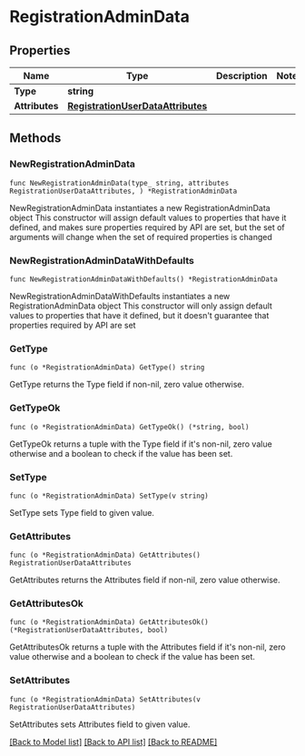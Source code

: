 # RegistrationAdminData

## Properties

Name | Type | Description | Notes
------------ | ------------- | ------------- | -------------
**Type** | **string** |  | 
**Attributes** | [**RegistrationUserDataAttributes**](RegistrationUserDataAttributes.md) |  | 

## Methods

### NewRegistrationAdminData

`func NewRegistrationAdminData(type_ string, attributes RegistrationUserDataAttributes, ) *RegistrationAdminData`

NewRegistrationAdminData instantiates a new RegistrationAdminData object
This constructor will assign default values to properties that have it defined,
and makes sure properties required by API are set, but the set of arguments
will change when the set of required properties is changed

### NewRegistrationAdminDataWithDefaults

`func NewRegistrationAdminDataWithDefaults() *RegistrationAdminData`

NewRegistrationAdminDataWithDefaults instantiates a new RegistrationAdminData object
This constructor will only assign default values to properties that have it defined,
but it doesn't guarantee that properties required by API are set

### GetType

`func (o *RegistrationAdminData) GetType() string`

GetType returns the Type field if non-nil, zero value otherwise.

### GetTypeOk

`func (o *RegistrationAdminData) GetTypeOk() (*string, bool)`

GetTypeOk returns a tuple with the Type field if it's non-nil, zero value otherwise
and a boolean to check if the value has been set.

### SetType

`func (o *RegistrationAdminData) SetType(v string)`

SetType sets Type field to given value.


### GetAttributes

`func (o *RegistrationAdminData) GetAttributes() RegistrationUserDataAttributes`

GetAttributes returns the Attributes field if non-nil, zero value otherwise.

### GetAttributesOk

`func (o *RegistrationAdminData) GetAttributesOk() (*RegistrationUserDataAttributes, bool)`

GetAttributesOk returns a tuple with the Attributes field if it's non-nil, zero value otherwise
and a boolean to check if the value has been set.

### SetAttributes

`func (o *RegistrationAdminData) SetAttributes(v RegistrationUserDataAttributes)`

SetAttributes sets Attributes field to given value.



[[Back to Model list]](../README.md#documentation-for-models) [[Back to API list]](../README.md#documentation-for-api-endpoints) [[Back to README]](../README.md)


